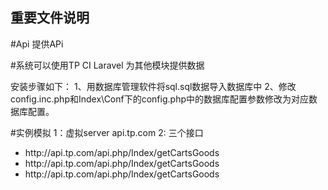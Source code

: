 ## 重要文件说明
#Api             提供APi

#系统可以使用TP CI Laravel 为其他模块提供数据

安装步骤如下：
1、用数据库管理软件将sql.sql数据导入数据库中
2、修改config.inc.php和Index\Conf下的config.php中的数据库配置参数修改为对应数据库配置。

#实例模拟
1：虚拟server api.tp.com
2: 三个接口
<ul>
	<li>http://api.tp.com/api.php/Index/getCartsGoods</li>
	<li>http://api.tp.com/api.php/Index/getCartsGoods</li>
	<li>http://api.tp.com/api.php/Index/getCartsGoods</li>
</ul>



